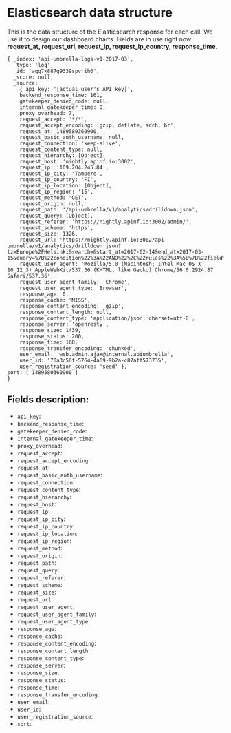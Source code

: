 # Elasticsearch data structure

This is the data structure of the Elasticsearch response for each call.
We use it to design our dashboard charts. Fields are in use right now: **request_at, request_url, request_ip, request_ip_country, response_time.**

```
{ _index: 'api-umbrella-logs-v1-2017-03',
  _type: 'log',
  _id: 'aqq7k887q9339spvrih0',
  _score: null,
  _source:
    { api_key: '[actual user's API key]',
    backend_response_time: 161,
    gatekeeper_denied_code: null,
    internal_gatekeeper_time: 0,
    proxy_overhead: 7,
    request_accept: '*/*',
    request_accept_encoding: 'gzip, deflate, sdch, br',
    request_at: 1489580360900,
    request_basic_auth_username: null,
    request_connection: 'keep-alive',
    request_content_type: null,
    request_hierarchy: [Object],
    request_host: 'nightly.apinf.io:3002',
    request_ip: '109.204.245.84',
    request_ip_city: 'Tampere',
    request_ip_country: 'FI',
    request_ip_location: [Object],
    request_ip_region: '15',
    request_method: 'GET',
    request_origin: null,
    request_path: '/api-umbrella/v1/analytics/drilldown.json',
    request_query: [Object],
    request_referer: 'https://nightly.apinf.io:3002/admin/',
    request_scheme: 'https',
    request_size: 1326,
    request_url: 'https://nightly.apinf.io:3002/api-umbrella/v1/analytics/drilldown.json?tz=Europe%2FHelsinki&search=&start_at=2017-02-14&end_at=2017-03-15&query=%7B%22condition%22%3A%22AND%22%2C%22rules%22%3A%5B%7B%22field%22%3A%22gatekeeper_denied_code%22%2C%22id%22%3A%22gatekeeper_denied_code%22%2C%22input%22%3A%22select%22%2C%22operator%22%3A%22is_null%22%2C%22type%22%3A%22string%22%2C%22value%22%3Anull%7D%5D%7D&interval=day&prefix=0%2F&beta_analytics=false',
    request_user_agent: 'Mozilla/5.0 (Macintosh; Intel Mac OS X 10_12_3) AppleWebKit/537.36 (KHTML, like Gecko) Chrome/56.0.2924.87 Safari/537.36',
    request_user_agent_family: 'Chrome',
    request_user_agent_type: 'Browser',
    response_age: 0,
    response_cache: 'MISS',
    response_content_encoding: 'gzip',
    response_content_length: null,
    response_content_type: 'application/json; charset=utf-8',
    response_server: 'openresty',
    response_size: 1439,
    response_status: 200,
    response_time: 168,
    response_transfer_encoding: 'chunked',
    user_email: 'web.admin.ajax@internal.apiumbrella',
    user_id: '70a3c56f-5764-4a69-9b2a-c87aff573735',
    user_registration_source: 'seed' },
sort: [ 1489580360900 ]
}
```

## Fields description:
- `api_key`:
- `backend_response_time`:
- `gatekeeper_denied_code`:
- `internal_gatekeeper_time`:
- `proxy_overhead`:
- `request_accept`:
- `request_accept_encoding`:
- `request_at`:
- `request_basic_auth_username`:
- `request_connection`:
- `request_content_type`:
- `request_hierarchy`:
- `request_host`:
- `request_ip`:
- `request_ip_city`:
- `request_ip_country`:
- `request_ip_location`:
- `request_ip_region`:
- `request_method`:
- `request_origin`:
- `request_path`:
- `request_query`:
- `request_referer`:
- `request_scheme`:
- `request_size`:
- `request_url`:
- `request_user_agent`:
- `request_user_agent_family`:
- `request_user_agent_type`:
- `response_age`:
- `response_cache`:
- `response_content_encoding`:
- `response_content_length`:
- `response_content_type`:
- `response_server`:
- `response_size`:
- `response_status`:
- `response_time`:
- `response_transfer_encoding`:
- `user_email`:
- `user_id`:
- `user_registration_source`:
- `sort`:

